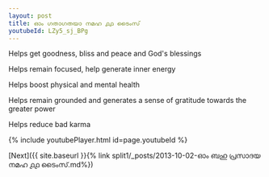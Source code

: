 ```yaml
---
layout: post
title: ഓം ഗതാഗതയാ നമഹ ൧൧ ടൈംസ്
youtubeId: LZy5_sj_BPg
---
```

 
 
Helps get goodness, bliss and peace and God's blessings
 
Helps remain focused, help generate inner energy 
 
Helps boost physical and mental health 
 
Helps remain grounded and generates a sense of gratitude towards the greater power 
 
Helps reduce bad karma
 
 
 
 


{% include youtubePlayer.html id=page.youtubeId %}
 
[Next]({{ site.baseurl }}{% link  split1/_posts/2013-10-02-ഓം ബഹു പ്രസാദയ നമഹ ൧൧ ടൈംസ്.md%})
 
